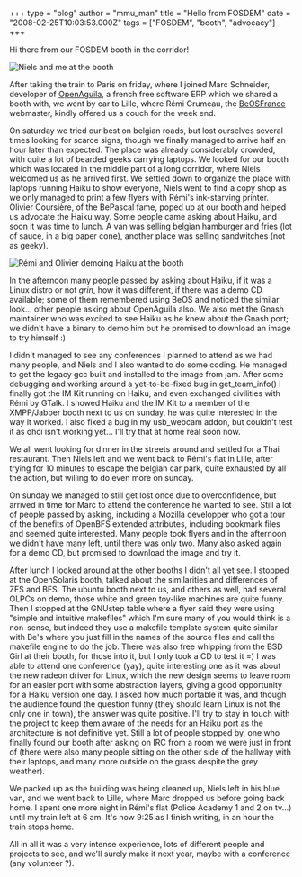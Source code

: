 +++
type = "blog"
author = "mmu_man"
title = "Hello from FOSDEM"
date = "2008-02-25T10:03:53.000Z"
tags = ["FOSDEM", "booth", "advocacy"]
+++

Hi there from our FOSDEM booth in the corridor!

<img src="http://revolf.free.fr/beos/FOSDEM/frame_0017.jpg" alt="Niels and me at the booth">
<!--break-->

After taking the train to Paris on friday, where I joined Marc Schneider, developer of <a href="http://www.openaguila.org/">OpenAguila</a>, a french free software ERP which we shared a booth with, we went by car to Lille, where Rémi Grumeau, the <a href="http://beosfrance.com/">BeOSFrance</a> webmaster, kindly offered us a couch for the week end.

On saturday we tried our best on belgian roads, but lost ourselves several times looking for scarce signs, though we finally managed to arrive half an hour later than expected. The place was already considerably crowded, with quite a lot of bearded geeks carrying laptops. We looked for our booth which was located in the middle part of a long corridor, where Niels welcomed us as he arrived first. We settled down to organize the place with laptops running Haiku to show everyone, Niels went to find a copy shop as we only managed to print a few flyers with Rémi's ink-starving printer. Olivier Coursière, of the BePascal fame, poped up at our booth and helped us advocate the Haiku way. Some people came asking about Haiku, and soon it was time to lunch. A van was selling belgian hamburger and fries (lot of sauce, in a big paper cone), another place was selling sandwitches (not as geeky).

<img src="http://revolf.free.fr/beos/FOSDEM/frame_0009.jpg" alt="Rémi and Olivier demoing Haiku at the booth">

In the afternoon many people passed by asking about Haiku, if it was a Linux distro or not *grin*, how it was different, if there was a demo CD available; some of them remembered using BeOS and noticed the similar look... other people asking about OpenAguila also. We also met the Gnash maintainer who was excited to see Haiku as he knew about the Gnash port; we didn't have a binary to demo him but he promised to download an image to try himself :)

I didn't managed to see any conferences I planned to attend as we had many people, and Niels and I also wanted to do some coding. He managed to get the legacy gcc built and installed to the image from jam. After some debugging and working around a yet-to-be-fixed bug in get_team_info() I finally got the IM Kit running on Haiku, and even exchanged civilities with Rémi by GTalk. I showed Haiku and the IM Kit to a member of the XMPP/Jabber booth next to us on sunday, he was quite interested in the way it worked. I also fixed a bug in my usb_webcam addon, but couldn't test it as ohci isn't working yet... I'll try that at home real soon now.

We all went looking for dinner in the streets around and settled for a Thai restaurant.
Then Niels left and we went back to Rémi's flat in Lille, after trying for 10 minutes to escape the belgian car park, quite exhausted by all the action, but willing to do even more on sunday.

On sunday we managed to still get lost once due to overconfidence, but arrived in time for Marc to attend the conference he wanted to see. Still a lot of people passed by asking, including a Mozilla developper who got a tour of the benefits of OpenBFS extended attributes, including bookmark files and seemed quite interested. Many people took flyers and in the afternoon we didn't have many left, until there was only two. Many also asked again for a demo CD, but promised to download the image and try it.

After lunch I looked around at the other booths I didn't all yet see. I stopped at the OpenSolaris booth, talked about the similarities and differences of ZFS and BFS. The ubuntu booth next to us, and others as well, had several OLPCs on demo, those white and green toy-like machines are quite funny. Then I stopped at the GNUstep table where a flyer said they were using "simple and intuitive makefiles" which I'm sure many of you would think is a non-sense, but indeed they use a makefile template system quite similar with Be's where you just fill in the names of the source files and call the makefile engine to do the job. There was also free whipping from the BSD Girl at their booth, for those into it, but I only took a CD to test it =)
I was able to attend one conference (yay), quite interesting one as it was about the new radeon driver for Linux, which the new design seems to leave room for an easier port with some abstraction layers, giving a good opportunity for a Haiku version one day. I asked how much portable it was, and though the audience found the question funny (they should learn Linux is not the only one in town), the answer was quite positive. I'll try to stay in touch with the project to keep them aware of the needs for an Haiku port as the architecture is not definitive yet.
Still a lot of people stopped by, one who finally found our booth after asking on IRC from a room we were just in front of (there were also many people sitting on the other side of the hallway with their laptops, and many more outside on the grass despite the grey weather).

We packed up as the building was being cleaned up, Niels left in his blue van, and we went back to Lille, where Marc dropped us before going back home. I spent one more night in Rémi's flat (Police Academy 1 and 2 on tv...) until my train left at 6 am. It's now 9:25 as I finish writing, in an hour the train stops home.

All in all it was a very intense experience, lots of different people and projects to see, and we'll surely make it next year, maybe with a conference (any volunteer ?).

